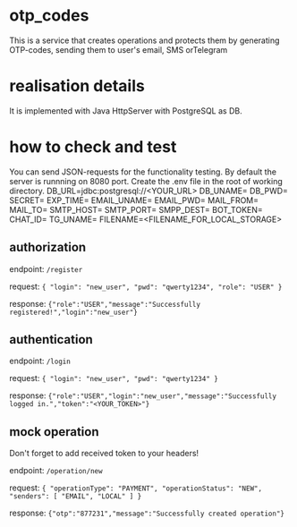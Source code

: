 # otp_codes
This is a service that creates operations and protects them by generating OTP-codes, sending them to user's email, SMS orTelegram  

# realisation details
It is implemented with Java HttpServer with PostgreSQL as DB. 

# how to check and test
You can send JSON-requests for the functionality testing. By default the server is runnning on 8080 port.
Create the .env file in the root of working directory. 
DB_URL=jdbc:postgresql://<YOUR_URL>
DB_UNAME=
DB_PWD=
SECRET=
EXP_TIME=
EMAIL_UNAME=
EMAIL_PWD=
MAIL_FROM=
MAIL_TO=
SMTP_HOST=
SMTP_PORT=
SMPP_DEST=
BOT_TOKEN=
CHAT_ID=
TG_UNAME=
FILENAME=<FILENAME_FOR_LOCAL_STORAGE>

## authorization
endpoint: 
`/register`

request:
`{
    "login": "new_user",
    "pwd": "qwerty1234",
    "role": "USER"
}`

response:
`{"role":"USER","message":"Successfully registered!","login":"new_user"}`

## authentication
endpoint:
`/login`

request:
`{
    "login": "new_user",
    "pwd": "qwerty1234"
}`

response:
`{"role":"USER","login":"new_user","message":"Successfully logged in.","token":"<YOUR_TOKEN>"}`

## mock operation
Don't forget to add received token to your headers!

endpoint:
`/operation/new`

request:
`{
    "operationType": "PAYMENT",
    "operationStatus": "NEW",
    "senders": [
        "EMAIL",
        "LOCAL"
    ]
}`

response:
`{"otp":"877231","message":"Successfully created operation"}`



